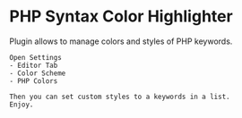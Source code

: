 # PHP Syntax Color Highlighter

<!-- Plugin description -->
Plugin allows to manage colors and styles of PHP keywords.

```
Open Settings
- Editor Tab 
- Color Scheme 
- PHP Colors

Then you can set custom styles to a keywords in a list.
Enjoy.
```
<!-- Plugin description end -->
